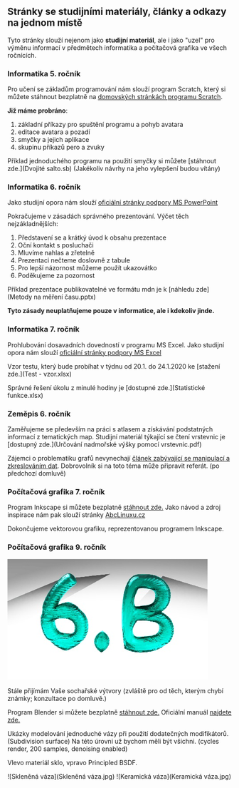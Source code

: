 ## Stránky se studijními materiály, články a odkazy na jednom místě

Tyto stránky slouží nejenom jako **studijní materiál**, ale i jako "uzel" pro výměnu informací v předmětech informatika a počítačová grafika ve všech ročnících.

### Informatika 5. ročník

Pro učení se základům programování nám slouží program Scratch, který si můžete stáhnout bezplatně na [domovských stránkách programu Scratch](https://scratch.mit.edu/download).

**Již máme probráno**:    
1. základní příkazy pro spuštění programu a pohyb avatara
2. editace avatara a pozadí
3. smyčky a jejich aplikace
4. skupinu příkazů pero a zvuky

Příklad jednoduchého programu na použití smyčky si můžete [stáhnout zde.](Dvojité salto.sb) (Jakékoliv návrhy na jeho vylepšení budou vítány)

### Informatika 6. ročník

Jako studijní opora nám slouží [oficiální stránky podpory MS PowerPoint](https://support.office.com/cs-cz/powerpoint)

Pokračujeme v zásadách správného prezentování. Výčet těch nejzákladnějších:

1. Představení se a krátký úvod k obsahu prezentace
2. Oční kontakt s posluchači
3. Mluvíme nahlas a zřetelně
4. Prezentaci nečteme doslovně z tabule
5. Pro lepší názornost můžeme použít ukazovátko
6. Poděkujeme za pozornost

Příklad prezentace publikovatelné ve formátu mdn je k [náhledu zde](Metody na měření času.pptx)

**Tyto zásady neuplatňujeme pouze v informatice, ale i kdekoliv jinde.**

### Informatika 7. ročník

Prohlubování dosavadních dovedností v programu MS Excel. Jako studijní opora nám slouží [oficiální stránky podpory MS Excel](https://support.office.com/cs-cz/excel)

Vzor testu, který bude probíhat v týdnu od 20.1. do 24.1.2020 ke [stažení zde.](Test - vzor.xlsx)

Správné řešení úkolu z minulé hodiny je [dostupné zde.](Statistické funkce.xlsx)

### Zeměpis 6. ročník

Zaměřujeme se především na práci s atlasem a získávání podstatných informací z tematických map. Studijní materiál týkající se čtení vrstevnic je [dostupný zde.](Určování nadmořské výšky pomocí vrstevnic.pdf)

Zájemci o problematiku grafů nevynechají [článek zabývající se manipulací a zkreslováním dat](https://www.idnes.cz/technet/veda/manipulace-grafy-statistika.A151023_164547_veda_pka). Dobrovolník si na toto téma může připravit referát. (po předchozí domluvě)

### Počítačová grafika 7. ročník

Program Inkscape si můžete bezplatně [stáhnout zde.](https://inkscape.org/release/inkscape-0.92.4/windows/64-bit/exe/dl/)
Jako návod a zdroj inspirace nám pak slouží stránky [AbcLinuxu.cz](https://www.abclinuxu.cz/serialy/inkscape)

Dokončujeme vektorovou grafiku, reprezentovanou programem Inkscape.

### Počítačová grafika 9. ročník

![6b](6b.jpg)

Stále přijímám Vaše sochařské výtvory (zvláště pro od těch, kterým chybí známky; konzultace po domluvě.)

Program Blender si můžete bezplatně [stáhnout zde.](https://www.blender.org/download/)
Oficiální manuál [najdete zde.](https://docs.blender.org/manual/en/latest/index.html)

Ukázky modelování jednoduché vázy při použití dodatečných modifikátorů. (Subdivision surface) 
Na této úrovni už bychom měli být všichni. (cycles render, 200 samples, denoising enabled)

Vlevo materiál sklo, vpravo Principled BSDF.

![Skleněná váza](Skleněná váza.jpg) ![Keramická váza](Keramická váza.jpg)
